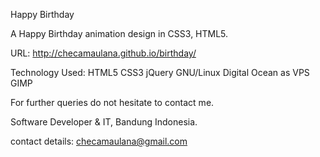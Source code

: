 Happy Birthday

A Happy Birthday animation design in CSS3, HTML5.

URL: http://checamaulana.github.io/birthday/

Technology Used: HTML5 CSS3 jQuery  GNU/Linux Digital Ocean as VPS GIMP

For further queries do not hesitate to contact me.

Software Developer & IT, Bandung Indonesia.

contact details: checamaulana@gmail.com

